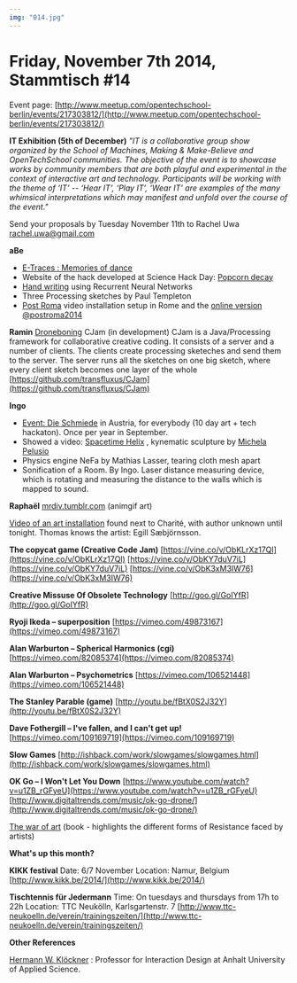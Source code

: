 ```yaml
---
img: "014.jpg"
---
```


# **Friday, November 7th 2014, Stammtisch #14**

Event page: [http://www.meetup.com/opentechschool-berlin/events/217303812/](http://www.meetup.com/opentechschool-berlin/events/217303812/)

**IT Exhibition (5th of December)**
*"IT is a collaborative group show organized by the School of Machines, Making & Make-Believe and OpenTechSchool communities.  The objective of the event is to showcase works by community members that are both playful and experimental in the context of interactive art and technology. Participants will be working with the theme of ‘IT’ -- ‘Hear IT’, ‘Play IT’, ‘Wear IT’ are examples of the many whimsical interpretations which may manifest and unfold over the course of the event."*

Send your proposals by Tuesday November 11th to Rachel Uwa <rachel.uwa@gmail.com>

**aBe**


- [E-Traces : Memories of dance](http://cargocollective.com/lesiatrubat/E-TRACES-memories-of-dance) 
- Website of the hack developed at Science Hack Day: [Popcorn decay](http://popcorndecay.weebly.com/science-hack-day.html)
- [Hand writing](http://www.cs.toronto.edu/~graves/handwriting.cgi?text=Hello+Creative+Code+Stammtisch&style=..%2Fdata%2Ftrainset_diff_no_start_all_labels.nc%2C1082%2B554&bias=0.15&samples=3)  using Recurrent Neural Networks
- Three Processing sketches by Paul Templeton
- [Post Roma](http://vimeo.com/108478720) video installation setup in Rome and the [online version](http://postmatter.com/production/postroma/#/) [@postroma2014](http://twitter.com/postroma2014) 

**Ramin**
[Droneboning](https://vimeo.com/109274211)
CJam (in development)
CJam is a Java/Processing framework for collaborative creative coding. It consists of a server and a number of clients. The clients create processing sketeches and send them to the server. The server runs all the sketches on one big sketch, where every client sketch becomes one layer of the whole
[https://github.com/transfluxus/CJam](https://github.com/transfluxus/CJam)

**Ingo**

- [Event: Die Schmiede](http://schmiede.ca/) in Austria, for everybody (10 day art + tech hackaton). Once per year in September.
- Showed a video: [Spacetime Helix](http://vimeo.com/100893585) , kynematic sculpture by [Michela Pelusio](http://www.maakali.org/SelectedWorks/) 
- Physics engine NeFa by Mathias Lasser, tearing cloth mesh apart
- Sonification of a Room. By Ingo. Laser distance measuring device, which is rotating and measuring the distance to the walls which is mapped to sound.

**Raphaël**
[mrdiv.tumblr.com](http://mrdiv.tumblr.com/)  (animgif art)

[Video of an art installation](https://vine.co/v/OzeLZuFzU00)  found next to Charité, with author unknown until tonight. Thomas knows the artist: Egill Sæbjörnsson. 

**The copycat game (Creative Code Jam)**
[https://vine.co/v/ObKLrXz17Ql](https://vine.co/v/ObKLrXz17Ql)
[https://vine.co/v/ObKY7duV7iL](https://vine.co/v/ObKY7duV7iL)
[https://vine.co/v/ObK3xM3IW76](https://vine.co/v/ObK3xM3IW76)

**Creative Missuse Of Obsolete Technology**
[http://goo.gl/GoIYfR](http://goo.gl/GoIYfR)

**Ryoji Ikeda – superposition**
[https://vimeo.com/49873167](https://vimeo.com/49873167)

**Alan Warburton – Spherical Harmonics (cgi)**
[https://vimeo.com/82085374](https://vimeo.com/82085374)

**Alan Warburton – Psychometrics**
[https://vimeo.com/106521448](https://vimeo.com/106521448)

**The Stanley Parable (game)**
[http://youtu.be/fBtX0S2J32Y](http://youtu.be/fBtX0S2J32Y)

**Dave Fothergill – I've fallen, and I can't get up!**
[https://vimeo.com/109169719](https://vimeo.com/109169719)

**Slow Games**
[http://ishback.com/work/slowgames/slowgames.html](http://ishback.com/work/slowgames/slowgames.html)

**OK Go – I Won't Let You Down**
[https://www.youtube.com/watch?v=u1ZB_rGFyeU](https://www.youtube.com/watch?v=u1ZB_rGFyeU)
[http://www.digitaltrends.com/music/ok-go-drone/](http://www.digitaltrends.com/music/ok-go-drone/)

[The war of art](https://en.wikipedia.org/wiki/The_War_of_Art_%28book%29)  (book - highlights the different forms of Resistance faced by artists)


**What's up this month?**

**KIKK festival**
Date: 6/7 November
Location: Namur, Belgium
[http://www.kikk.be/2014/](http://www.kikk.be/2014/)

**Tischtennis für Jedermann**
Time: On tuesdays and thursdays from 17h to 22h
Location: TTC Neukölln, Karlsgartenstr. 7
[http://www.ttc-neukoelln.de/verein/trainingszeiten/](http://www.ttc-neukoelln.de/verein/trainingszeiten/)

**Other References**

[Hermann W. Klöckner](http://hermannkloeckner.com/) : Professor for Interaction Design at Anhalt University of Applied Science.



